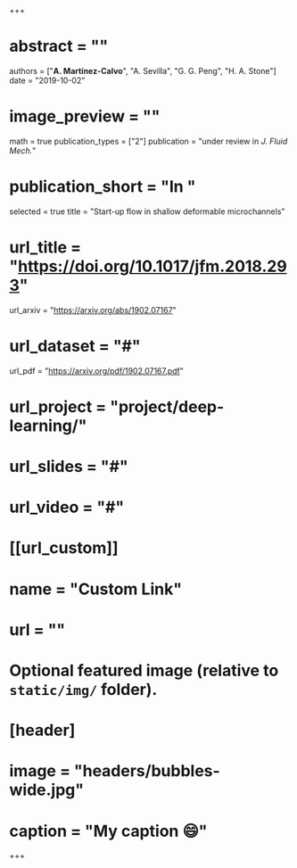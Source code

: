 +++
# abstract = ""
authors = ["**A. Martínez-Calvo**", "A. Sevilla", "G. G. Peng", "H. A. Stone"]
date = "2019-10-02"
# image_preview = ""
math = true
publication_types = ["2"]
publication = "under review in _J. Fluid Mech._"
# publication_short = "In "
selected = true
title = "Start-up flow in shallow deformable microchannels"
# url_title = "https://doi.org/10.1017/jfm.2018.293"
url_arxiv = "https://arxiv.org/abs/1902.07167"
# url_dataset = "#"
url_pdf = "https://arxiv.org/pdf/1902.07167.pdf"
# url_project = "project/deep-learning/"
# url_slides = "#"
# url_video = "#"

# [[url_custom]]
 # name = "Custom Link"
 # url = ""

# Optional featured image (relative to `static/img/` folder).
# [header]
# image = "headers/bubbles-wide.jpg"
# caption = "My caption :smile:"

+++
